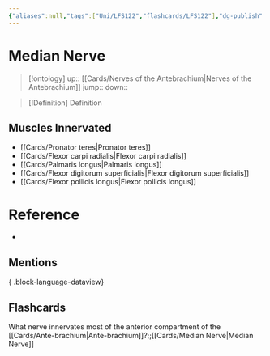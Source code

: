 ```yaml
---
{"aliases":null,"tags":["Uni/LFS122","flashcards/LFS122"],"dg-publish":true,"permalink":"/cards/median-nerve/","dgPassFrontmatter":true}
---
```


# Median Nerve

> [!ontology]
> up:: [[Cards/Nerves of the Antebrachium\|Nerves of the Antebrachium]]
> jump:: 
> down:: 

> [!Definition] Definition
> 

## Muscles Innervated
- [[Cards/Pronator teres\|Pronator teres]]
- [[Cards/Flexor carpi radialis\|Flexor carpi radialis]]
- [[Cards/Palmaris longus\|Palmaris longus]]
- [[Cards/Flexor digitorum superficialis\|Flexor digitorum superficialis]]
- [[Cards/Flexor pollicis longus\|Flexor pollicis longus]]
# Reference
- 

## Mentions

{ .block-language-dataview}

## Flashcards

What nerve innervates most of the anterior compartment of the [[Cards/Ante-brachium\|Ante-brachium]]?;;[[Cards/Median Nerve\|Median Nerve]]
<!--SR:!2023-10-25,1,130-->